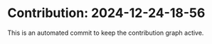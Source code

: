 # Contribution: 2024-12-24-18-56
This is an automated commit to keep the contribution graph active.
